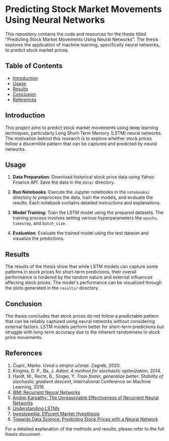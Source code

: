 # Predicting Stock Market Movements Using Neural Networks

This repository contains the code and resources for the thesis titled "Predicting Stock Market Movements Using Neural Networks". The thesis explores the application of machine learning, specifically neural networks, to predict stock market prices.

## Table of Contents

- [Introduction](#introduction)
- [Usage](#usage)
- [Results](#results)
- [Conclusion](#conclusion)
- [References](#references)

## Introduction

This project aims to predict stock market movements using deep learning techniques, particularly Long Short-Term Memory (LSTM) neural networks. The motivation behind this research is to explore whether stock prices follow a discernible pattern that can be captured and predicted by neural networks.

## Usage

1. **Data Preparation**: Download historical stock price data using Yahoo Finance API. Save the data in the `data/` directory.
   
2. **Run Notebooks**: Execute the Jupyter notebooks in the `notebooks/` directory to preprocess the data, train the models, and evaluate the results. Each notebook contains detailed instructions and explanations.

3. **Model Training**: Train the LSTM model using the prepared datasets. The training process involves setting various hyperparameters like `epochs`, `timestep`, and `batch_size`.

4. **Evaluation**: Evaluate the trained model using the test dataset and visualize the predictions.

## Results

The results of the thesis show that while LSTM models can capture some patterns in stock prices for short-term predictions, their overall performance is hindered by the random nature and external influences affecting stock prices. The model's performance can be visualized through the plots generated in the `results/` directory.

## Conclusion

The thesis concludes that stock prices do not follow a predictable pattern that can be reliably captured using neural networks without considering external factors. LSTM models perform better for short-term predictions but struggle with long-term accuracy due to the inherent randomness in stock price movements.

## References

1. Čupić, Marko. *Uvod u strojno učenje*. Zagreb, 2020.
2. Kingma, D. P., Ba, J. *Adam: A method for stochastic optimization*, 2014.
3. Hardt, M., Recht, B., Singer, Y. *Train faster, generalize better: Stability of stochastic gradient descent*, International Conference on Machine Learning, 2016.
4. [IBM: Recurrent Neural Networks](https://www.ibm.com/cloud/learn/recurrent-neural-networks)
5. [Andrej Karpathy: The Unreasonable Effectiveness of Recurrent Neural Networks](http://karpathy.github.io/2015/05/21/rnn-effectiveness/)
6. [Understanding LSTMs](http://colah.github.io/posts/2015-08-Understanding-LSTMs/)
7. [Investopedia: Efficient Market Hypothesis](https://www.investopedia.com/terms/e/efficientmarkethypothesis.asp)
8. [Towards Data Science: Predicting Stock Prices with a Neural Network](https://towardsdatascience.com/is-it-possible-to-predict-stock-prices-with-a-neural-network-d750af3de50b)

For a detailed explanation of the methods and results, please refer to the full thesis document.
